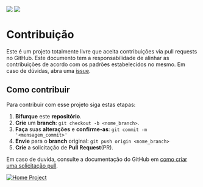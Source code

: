 ![](https://img.shields.io/badge/LICENSE-MIT-informational?style=for-the-badge&color=019EB5)
![](https://img.shields.io/badge/LANGUAGE-PORTUGUESE-informational?style=for-the-badge&color=FF6501)

# **Contribuição**

Este é um projeto totalmente livre que aceita contribuições via pull requests no GitHub. Este documento tem a responsabilidade de alinhar as contribuições de acordo com os padrões estabelecidos no mesmo. Em caso de dúvidas, abra uma [issue](https://github.com/lweslen/web_push_notification/issues/new).

## **Como contribuir**

Para contribuir com esse projeto siga estas etapas:

1. **Bifurque** este **repositório**.
2. **Crie** um **branch**: `git checkout -b <nome_branch>`.
3. **Faça** suas **alterações** e **confirme-as**: `git commit -m '<mensagem_commit>'`
4. **Envie** para o **branch** original: `git push origin <nome_branch>`
5. **Crie** a solicitação de **Pull Request**(PR).

Em caso de duvida, consulte a documentação do GitHub em [como criar uma solicitação pull](https://help.github.com/en/github/collaborating-with-issues-and-pull-requests/creating-a-pull-request).

<a href="https://github.com/lweslen/web_push_notification">
  <img
    src="https://img.shields.io/badge/Voltar-informational?style=for-the-badge&logo=Google%20Optimize&logoColor=white&color=1887C7"
    alt="Home Project"
  />
</a>
